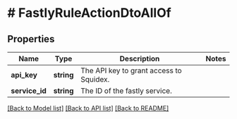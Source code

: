 # # FastlyRuleActionDtoAllOf

## Properties

Name | Type | Description | Notes
------------ | ------------- | ------------- | -------------
**api_key** | **string** | The API key to grant access to Squidex. |
**service_id** | **string** | The ID of the fastly service. |

[[Back to Model list]](../../README.md#models) [[Back to API list]](../../README.md#endpoints) [[Back to README]](../../README.md)
